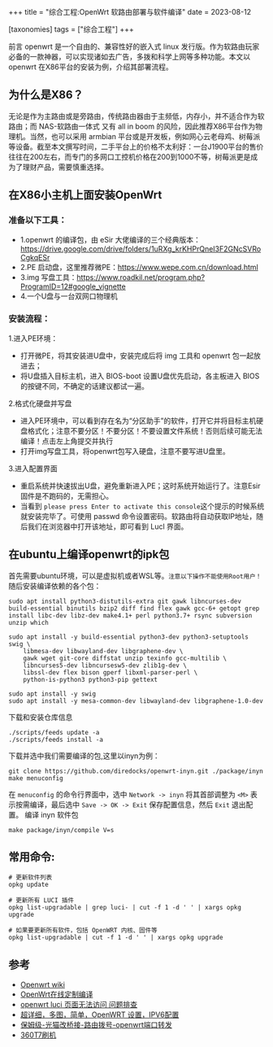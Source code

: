 +++
title = "综合工程:OpenWrt 软路由部署与软件编译"
date = 2023-08-12

[taxonomies]
tags = ["综合工程"]
+++


前言 openwrt 是一个自由的、兼容性好的嵌入式 linux 发行版。作为软路由玩家必备的一款神器，可以实现诸如去广告，多拨和科学上网等多种功能。本文以 openwrt 在X86平台的安装为例，介绍其部署流程。
<!-- more -->
## 为什么是X86？

无论是作为主路由或是旁路由，传统路由器由于主频低，内存小，并不适合作为软路由；而 NAS-软路由一体式 又有 all in boom 的风险，因此推荐X86平台作为物理机。当然，也可以采用 armbian 平台或是开发板，例如网心云老母鸡、树莓派等设备。截至本文撰写时间，二手平台上的价格不太利好：一台J1900平台的售价往往在200左右，而专门的多网口工控机价格在200到1000不等，树莓派更是成为了理财产品，需要慎重选择。

## 在X86小主机上面安装OpenWrt

### 准备以下工具：

- 1.openwrt 的编译包，由 eSir 大佬编译的三个经典版本：
https://drive.google.com/drive/folders/1uRXg_krKHPrQneI3F2GNcSVRoCgkqESr
- 2.PE 启动盘，这里推荐微PE：https://www.wepe.com.cn/download.html
- 3.img 写盘工具：https://www.roadkil.net/program.php?ProgramID=12#google_vignette
- 4.一个U盘与一台双网口物理机

### 安装流程：

1.进入PE环境：

- 打开微PE，将其安装进U盘中，安装完成后将 img 工具和 openwrt 包一起放进去；
- 将U盘插入目标主机，进入 BIOS-boot 设置U盘优先启动，各主板进入 BIOS 的按键不同，不确定的话建议都试一遍。

2.格式化硬盘并写盘

- 进入PE环境中，可以看到存在名为“分区助手”的软件，打开它并将目标主机硬盘格式化；注意不要分区！不要分区！不要设置文件系统！否则后续可能无法编译！点击左上角提交并执行
- 打开img写盘工具，将openwrt包写入硬盘，注意不要写进U盘里。

3.进入配置界面

- 重启系统并快速拔出U盘，避免重新进入PE；这时系统开始运行了。注意Esir固件是不跑码的，无需担心。
- 当看到 `please press Enter to activate this console`这个提示的时候系统就安装完毕了。可使用 passwd 命令设置密码。软路由将自动获取IP地址，随后我们在浏览器中打开该地址，即可看到 Lucl 界面。

## 在ubuntu上编译openwrt的ipk包

首先需要ubuntu环境，可以是虚拟机或者WSL等。``注意以下操作不能使用Root用户！``
随后安装编译依赖的各个包：
```
sudo apt install python3-distutils-extra git gawk libncurses-dev build-essential binutils bzip2 diff find flex gawk gcc-6+ getopt grep install libc-dev libz-dev make4.1+ perl python3.7+ rsync subversion unzip which

sudo apt install -y build-essential python3-dev python3-setuptools swig \
    libmesa-dev libwayland-dev libgraphene-dev \
    gawk wget git-core diffstat unzip texinfo gcc-multilib \
    libncurses5-dev libncursesw5-dev zlib1g-dev \
    libssl-dev flex bison gperf libxml-parser-perl \
    python-is-python3 python3-pip gettext

sudo apt install -y swig
sudo apt install -y mesa-common-dev libwayland-dev libgraphene-1.0-dev
```
下载和安装仓库信息
```
./scripts/feeds update -a
./scripts/feeds install -a
```
下载并选中我们需要编译的包,这里以inyn为例：
```
git clone https://github.com/diredocks/openwrt-inyn.git ./package/inyn
make menuconfig
```

在 `menuconfig` 的命令行界面中，选中 `Network -> inyn` 将其首部调整为 `<M>` 表示按需编译，最后选中 `Save -> OK -> Exit` 保存配置信息，然后 `Exit` 退出配置。
编译 inyn 软件包
```
make package/inyn/compile V=s
```
## 常用命令:
```
# 更新软件列表
opkg update

# 更新所有 LUCI 插件
opkg list-upgradable | grep luci- | cut -f 1 -d ' ' | xargs opkg upgrade

# 如果要更新所有软件，包括 OpenWRT 内核、固件等
opkg list-upgradable | cut -f 1 -d ' ' | xargs opkg upgrade

```


## 参考

- [Openwrt wiki](https://openwrt.org/zh/docs/start)
- [OpenWrt在线定制编译](https://openwrt.ai/?target=ipq807x%2Fgeneric&id=xiaomi_ax3600)
- [openwrt luci 页面无法访问 问题排查](https://www.cnblogs.com/tfel-ypoc/p/17226064.html)
- [超详细，多图，简单，OpenWRT 设置，IPV6配置](https://post.smzdm.com/p/axz6369w/)
- [保姆级-光猫改桥接-路由拨号-openwrt端口转发](https://blog.csdn.net/weixin_44548582/article/details/121064734)
- [360T7刷机](http://www.ttcoder.cn/index.php/2023/07/11/p0/)